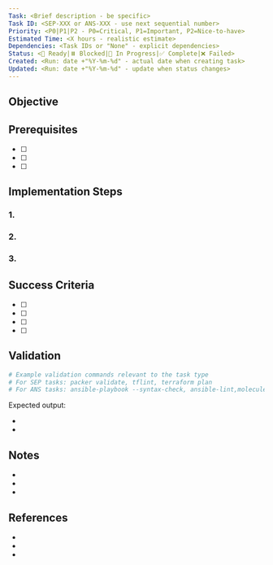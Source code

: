 ```yaml
---
Task: <Brief description - be specific>
Task ID: <SEP-XXX or ANS-XXX - use next sequential number>
Priority: <P0|P1|P2 - P0=Critical, P1=Important, P2=Nice-to-have>
Estimated Time: <X hours - realistic estimate>
Dependencies: <Task IDs or "None" - explicit dependencies>
Status: <🔄 Ready|⏸️ Blocked|🚧 In Progress|✅ Complete|❌ Failed>
Created: <Run: date +"%Y-%m-%d" - actual date when creating task>
Updated: <Run: date +"%Y-%m-%d" - update when status changes>
---
```


## Objective

<Clear statement of what needs to be accomplished and why>

## Prerequisites

- [ ] <Required conditions before starting>
- [ ] <Access or permissions needed>
- [ ] <Dependencies that must be completed>

## Implementation Steps

### 1. **<First major step>**

<Detailed instructions with commands>

### 2. **<Second major step>**

<Detailed instructions with commands>

### 3. **<Third major step>**

<Detailed instructions with commands>

## Success Criteria

- [ ] <Measurable validation point>
- [ ] <Test condition that must pass>
- [ ] <Expected outcome>
- [ ] <Performance or quality metric>

## Validation

<Commands or procedures to verify task completion>

```bash
# Example validation commands relevant to the task type
# For SEP tasks: packer validate, tflint, terraform plan
# For ANS tasks: ansible-playbook --syntax-check, ansible-lint,molecule test
```

Expected output:

- <What successful validation looks like>
- <Key indicators of completion>

## Notes

- <Important considerations or warnings>
- <Potential risks or impacts>
- <Additional context or tips>

## References

- <Relevant documentation links>
- <Related ADRs or guides>
- <External resources>
